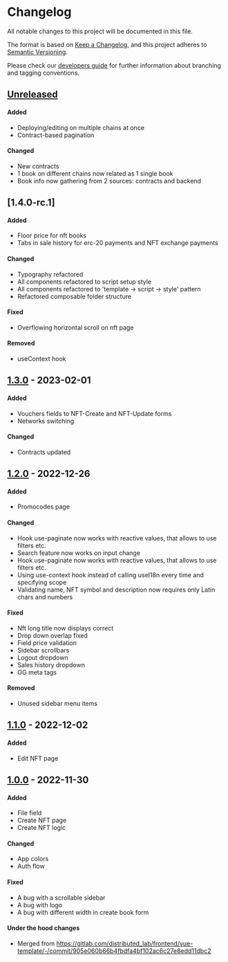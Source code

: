 # Changelog
All notable changes to this project will be documented in this file.

The format is based on [Keep a Changelog](https://keepachangelog.com/en/1.0.0/),
and this project adheres to [Semantic Versioning](https://semver.org/spec/v2.0.0.html).

Please check our [developers guide](https://gitlab.com/tokend/developers-guide)
for further information about branching and tagging conventions.

## [Unreleased]
#### Added
- Deploying/editing on multiple chains at once
- Contract-based pagination

#### Changed
- New contracts
- 1 book on different chains now related as 1 single book
- Book info now gathering from 2 sources: contracts and backend

## [1.4.0-rc.1]
#### Added
- Floor price for nft books
- Tabs in sale history for erc-20 payments and NFT exchange payments

#### Changed
- Typography refactored
- All components refactored to script setup style
- All components refactored to 'template -> script -> style' pattern
- Refactored composable folder structure

#### Fixed
- Overflowing horizontal scroll on nft page

#### Removed
- useContext hook

## [1.3.0] - 2023-02-01
#### Added
- Vouchers fields to NFT-Create and NFT-Update forms
- Networks switching

#### Changed
- Contracts updated

## [1.2.0] - 2022-12-26
#### Added
- Promocodes page

#### Changed
- Hook use-paginate now works with reactive values, that allows to use filters etc.
- Search feature now works on input change
- Hook use-paginate now works with reactive values, that allows to use filters etc.
- Using use-context hook instead of calling useI18n every time and specifying scope
- Validating name, NFT symbol and description now requires only Latin chars and numbers

#### Fixed
- Nft long title now displays correct
- Drop down overlap fixed
- Field price validation
- Sidebar scrollbars
- Logout dropdown
- Sales history dropdown
- OG meta tags

#### Removed
- Unused sidebar menu items

## [1.1.0] - 2022-12-02
#### Added
- Edit NFT page

## [1.0.0] - 2022-11-30
#### Added
- File field
- Create NFT page
- Create NFT logic

#### Changed
- App colors
- Auth flow

#### Fixed
- A bug with a scrollable sidebar
- A bug with logo
- A bug with different width in create book form

#### Under the hood changes
- Merged from https://gitlab.com/distributed_lab/frontend/vue-template/-/commit/905e060b66b4fbdfa4bf102ac6c27e8edd11dbc2

[Unreleased]: https://gitlab.com/tokend/nft-books/admin-panel-nft-books/compare/v1.3.0...main
[1.3.0]: https://gitlab.com/tokend/nft-books/admin-panel-nft-books/compare/v1.2.0...v1.3.0
[1.2.0]: https://gitlab.com/tokend/nft-books/admin-panel-nft-books/compare/v1.1.0...v1.2.0
[1.1.0]: https://gitlab.com/tokend/nft-books/admin-panel-nft-books/compare/v1.0.0...v1.1.0
[1.0.0]: https://gitlab.com/tokend/nft-books/admin-panel-nft-books/tags/v1.0.0
